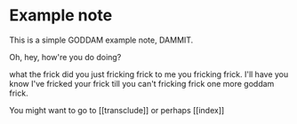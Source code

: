 # Example note

This is a simple GODDAM example note, DAMMIT.

Oh, hey, how're you do doing?

what the frick did you just fricking frick to me you fricking frick. I'll have you know I've fricked your frick till you can't fricking frick one more goddam frick.

You might want to go to [[transclude]] or perhaps [[index]]